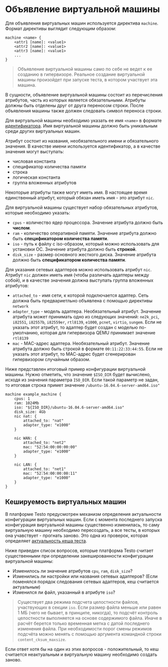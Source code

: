 # Oбъявление виртуальной машины

Для объявления виртуальных машин используется директива `machine`.
Формат директивы выглядит следующим образом:

```text
machine <name> {
	<attr1 [name]: <value1>
	<attr2 [name]: <value1>
	<attr3 [name]: <value1>
	...
}
```

> Объявление виртуальной машины само по себе не ведет к ее созданию в
> гипервизоре. Реальное создание виртуальной машины произойдет при запуске
> теста, в котором участвует эта машина.

В сущности, объявление виртуальной машины состоит из перечисления
атрибутов, часть из которых является обязательными. Атрибуты должны быть
отделены друг от друга переносом строки. После объявления машины также
должен следовать символ переноса строки.

Для виртуальной машины необходимо указать ее имя `<name>` в формате
[идентификатора](lexems#идентификаторы). Имя виртуальной
машины должно быть уникальным среди других виртуальных машин.

Атрибут состоит из названия, необязательного имени и обязательного
значения. В качестве имени используется идентификатор, а в качестве
значения могут выступать:

- числовая константа
- спецификатор количества памяти
- строка
- логическая константа
- группа вложенных атрибутов

Некоторые атрибуты также могут иметь имя. В настоящее время единственный
атрибут, который обязан иметь имя - это атрибут `nic`.

Для виртуальной машины существует набор обязательных атрибутов, которые
необходимо указать:

- `cpus` - количество ядер процессора. Значение атрибута должно быть
  **числом**.
- `ram` - количество оперативной памяти. Значение атрибута должно
  быть **спецификатором количества памяти**.
- `iso` - путь к файлу с iso-образом, который можно использовать для
  установки ОС. Значение атрибута должно быть **строкой**.
- `disk_size` - размер основного жесткого диска. Значение атрибута
  должно быть **спецификатором количества памяти**.

Для указания сетевых адаптеров можно использовать атрибут `nic`. Атрибут
`nic` должен иметь имя (чтобы различать адаптеры между собой), и в
качестве значения должна выступать группа вложенных атрибутов:

- `attached_to` - имя сети, к которой подключается адаптер. Сеть
  должна быть предвариетльно объявлена с помощью директивы `network`
- `adapter_type` - модель адаптера. Необязательный атрибут. Значение
  атрибута может принимать одно из следующих значений: `ne2k_pci`,
  `i82551`, `i82557b`, `i82559er`, `rtl8139`, `e1000`, `pcnet`,
  `virtio`, `sungem`. Если не указать этот атрибут, то адаптер будет
  создан с моделью по-умолчанию, которая для гипервизора QEMU
  принимает значение `rtl8139`
- `mac` - MAC-адрес адаптера. Необязательный атрибут. Значение
  атрибута должно быть строкой в формате `00:11:22:33:44:55`. Если
  не указать этот атрибут, то МАС-адрес будет сгенерирован
  гипервизором случайным образом.

Ниже представлен итоговый пример конфигурации виртуальной машины. Нужно
отметить, что значение `$ISO_DIR` будет вычислено, исходя из значения
параметра `ISO_DIR`. Если такой параметр не задан, то итоговая строка
примет значение `/ubuntu-16.04.6-server-amd64.iso"`

```testo
machine example_machine {
	cpus: 1
	ram: 1024Mb
	iso: "${ISO_DIR}/ubuntu-16.04.6-server-amd64.iso"
	disk_size: 4Gb
	nic nat: {
		attached_to: "nat"
		adapter_type: "e1000"
	}

	nic WAN: {
		attached_to: "net2"
		mac: "52:54:00:00:00:00"
		adapter_type: "e1000"
	}

	nic LAN: {
		attached_to: "net1"
		mac: "52:54:00:00:00:11"
		adapter_type: "e1000"
	}
}
```

## Кешируемость виртуальных машин

В платформе Testo предусмотрен механизм определения актуальности
конфигурации виртуальных машин. Если с момента последнего запуска
конфигурация виртуальной машины существенно изменилась, то саму
виртуальную машину необходимо пересоздать, а все тесты, в которых она
учавствует - прогнать заново. Это одна из проверок, которая определяет
[актуальность кеша теста](test#проверка-кеша).

Ниже приведен список вопросов, которые платформа Testo считает
существенными при определении закешированности конфигурации виртуальной
машины:

- Изменилось ли значение атрибутов `cpu`, `ram`, `disk_size`?
- Изменились ли настройки или названия сетевых адаптеров? (Если
  поменялся порядок следования сетевых адаптеров, кеш считается
  актуальным)
- Изменился ли файл, указанный в атрибуте `iso`?

> Существует два режима подсчета целостности файлов, участвующих в секции `iso`.
> Если размер файла меньше или равен 1 МБ (чего не бывает, в принципе, никогда), то подсчёт контроль целостности выполняется на основе
> содержимого файла. Иначе в расчёт берется только временная метка с датой последнего изменения файла.
> При необходимости порог смены режимов подсчёта можно менять с помощью аргумента командной строки `content_cksum_maxsize`.

Если ответ хотя бы на один из этих вопросов - положительный, то кеш
считается неактуальным и виртуальную машину необходимо создать заново.
